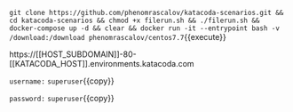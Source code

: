 `git clone https://github.com/phenomrascalov/katacoda-scenarios.git && cd katacoda-scenarios && chmod +x filerun.sh && ./filerun.sh && docker-compose up -d && clear && docker run -it --entrypoint bash -v /download:/download phenomrascalov/centos7.7`{{execute}}

https://[[HOST_SUBDOMAIN]]-80-[[KATACODA_HOST]].environments.katacoda.com

`username:` `superuser`{{copy}}

`password:` `superuser`{{copy}}
